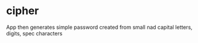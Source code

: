 # cipher
App then generates simple password created from small nad capital letters, digits, spec characters
